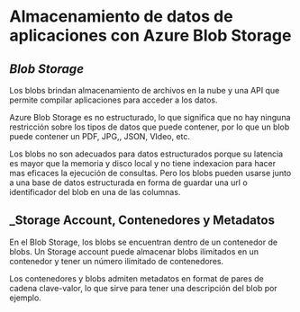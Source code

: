 # Almacenamiento de datos de aplicaciones con Azure Blob Storage

## _Blob Storage_
Los blobs brindan almacenamiento de archivos en la nube y una API que permite compilar aplicaciones para acceder a los datos.

Azure Blob Storage es no estructurado, lo que significa que no hay ninguna restricción sobre los tipos de datos que puede contener, por lo que un blob puede contener un PDF, JPG,, JSON, VIdeo, etc.

Los blobs no son adecuados para datos estructurados porque su latencia es mayor que la memoria y disco local y no tiene indexacion para hacer mas eficaces la ejecución de consultas. Pero los blobs pueden usarse junto a una base de datos estructurada en forma de guardar una url o identificador del blob en una de las columnas.

## _Storage Account, Contenedores y Metadatos
En el Blob Storage, los blobs se encuentran dentro de un contenedor de blobs. Un Storage account puede almacenar blobs ilimitados en un contenedor y tener un número ilimitado de contenedores. 

Los contenedores y blobs admiten metadatos en format de pares de cadena clave-valor, lo que sirve para tener una descripción del blob por ejemplo.